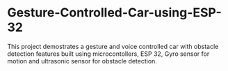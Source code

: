 # Gesture-Controlled-Car-using-ESP-32
This project demostrates a gesture and voice controlled car with obstacle detection features built using microcontollers, ESP 32, Gyro sensor for motion and ultrasonic sensor for obstacle detection.
